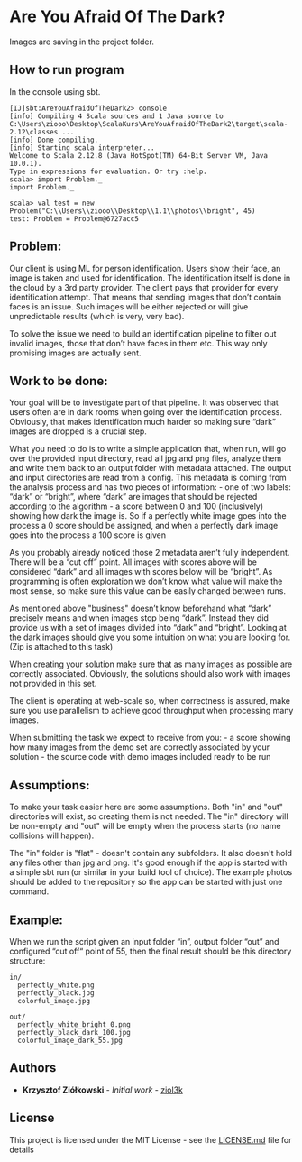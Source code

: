 # Are You Afraid Of The Dark?

Images are saving in the project folder.


## How to run program

In the console using sbt. 


```
[IJ]sbt:AreYouAfraidOfTheDark2> console
[info] Compiling 4 Scala sources and 1 Java source to C:\Users\ziooo\Desktop\ScalaKurs\AreYouAfraidOfTheDark2\target\scala-2.12\classes ...
[info] Done compiling.
[info] Starting scala interpreter...
Welcome to Scala 2.12.8 (Java HotSpot(TM) 64-Bit Server VM, Java 10.0.1).
Type in expressions for evaluation. Or try :help.
scala> import Problem._
import Problem._

scala> val test = new Problem("C:\\Users\\ziooo\\Desktop\\1.1\\photos\\bright", 45)
test: Problem = Problem@6727acc5

```

## Problem:
   

Our client is using ML for person identification. Users show their face, an image is taken and used for identification. The identification
 itself is done in the cloud by a 3rd party provider. The client pays that provider for every identification attempt. That means that sending
  images that don’t contain faces is an issue. Such images will be either rejected or will give unpredictable results (which is very, very bad). 

To solve the issue we need to build an identification pipeline to filter out invalid images, those that don’t have faces in them etc. 
This way only promising images are actually sent. 


## Work to be done:

Your goal will be to investigate part of that pipeline. It was observed that users often are in dark rooms when going over the identification process.  Obviously, that makes identification much harder so making sure “dark” images are dropped is a crucial step. 
 
What you need to do is to write a simple application that, when run, will go over the provided input directory, read all jpg and png files, analyze them and write them back to an output folder with metadata attached. The output and input directories are read from a config. This metadata is coming from the analysis process and has two pieces of information: - one of two labels: “dark” or “bright”, where “dark” are images that should be rejected according to the algorithm - a score between 0 and 100 (inclusively) showing how dark the image is. So if a perfectly white image goes into the process a 0 score should be assigned, and when a perfectly dark image goes into the process a 100 score is given 
 
As you probably already noticed those 2 metadata aren’t fully independent. There will be a “cut off” point. All images with scores above will be considered “dark” and all images with scores below will be “bright”. As programming is often exploration we don’t know what value will make the most sense, so make sure this value can be easily changed between runs. 
 
As mentioned above "business" doesn’t know beforehand what “dark” precisely means and when images stop being “dark”. Instead they did provide us with a set of images divided into “dark” and “bright”. Looking at the dark images should give you some intuition on what you are looking for. (Zip is attached to this task) 
 
When creating your solution make sure that as many images as possible are correctly associated. Obviously, the solutions should also work with images not provided in this set.  
 
The client is operating at web-scale so, when correctness is assured, make sure you use parallelism to achieve good throughput when processing many images. 

 When submitting the task we expect to receive from you: - a score showing how many images from the demo set are correctly associated by your solution - the source code with demo images included ready to be run  
 

## Assumptions:

To make your task easier here are some assumptions. Both "in" and "out" directories will exist, so creating them is not needed. The "in" directory will be non-empty and "out" will be empty when the process starts (no name collisions will happen). 
 
The "in" folder is "flat" - doesn't contain any subfolders. It also doesn't hold any files other than jpg and png. It's good enough if the app is started with a simple sbt run (or similar in your build tool of choice). The example photos should be added to the repository so the app can be started with just one command.


## Example:

When we run the script given an input folder “in”, output folder “out” and configured “cut off“ point of 55, then the final result should be this directory structure:

```
in/  
  perfectly_white.png    
  perfectly_black.jpg    
  colorful_image.jpg 
  
out/    
  perfectly_white_bright_0.png    
  perfectly_black_dark_100.jpg    
  colorful_image_dark_55.jpg  
```



## Authors

* **Krzysztof Ziółkowski** - *Initial work* - [ziol3k](https://bitbucket.org/ziol3k/)

## License

This project is licensed under the MIT License - see the [LICENSE.md](LICENSE.md) file for details

